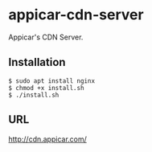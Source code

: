 # appicar-cdn-server

Appicar's CDN Server.

## Installation

```
$ sudo apt install nginx
$ chmod +x install.sh
$ ./install.sh
```

## URL

http://cdn.appicar.com/

